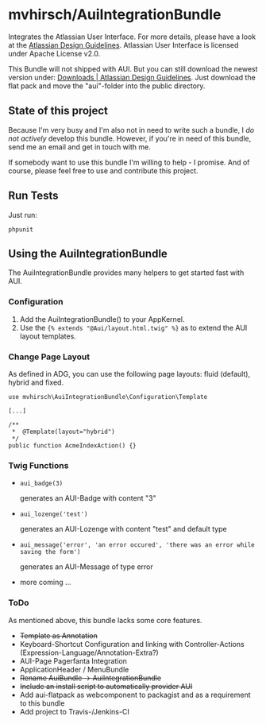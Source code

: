 # mvhirsch/AuiIntegrationBundle
Integrates the Atlassian User Interface.
For more details, please have a look at the [Atlassian Design Guidelines](https://developer.atlassian.com/design/latest/).
Atlassian User Interface is licensed under Apache License v2.0.

This Bundle will not shipped with AUI.
But you can still download the newest version under: [Downloads | Atlassian Design Guidelines](https://developer.atlassian.com/design/latest/).
Just download the flat pack and move the "aui"-folder into the public directory.

## State of this project
Because I'm very busy and I'm also not in need to write such a bundle, I *do not actively* develop this bundle.
However, if you're in need of this bundle, send me an email and get in touch with me.

If somebody want to use this bundle I'm willing to help - I promise.
And of course, please feel free to use and contribute this project.

## Run Tests
Just run:

`phpunit`

## Using the AuiIntegrationBundle
The AuiIntegrationBundle provides many helpers to get started fast with AUI.

### Configuration

1. Add the AuiIntegrationBundle() to your AppKernel.
2. Use the `{% extends "@Aui/layout.html.twig" %}` as to extend the AUI layout templates.

### Change Page Layout
As defined in ADG, you can use the following page layouts: fluid (default), hybrid and fixed.

    use mvhirsch\AuiIntegrationBundle\Configuration\Template

    [...]

    /**
     *  @Template(layout="hybrid")
     */
    public function AcmeIndexAction() {}

### Twig Functions
* `aui_badge(3)`

   generates an AUI-Badge with content "3"

* `aui_lozenge('test')`

   generates an AUI-Lozenge with content "test" and default type

* `aui_message('error', 'an error occured', 'there was an error while saving the form')`

   generates an AUI-Message of type error

* more coming ...

### ToDo
As mentioned above, this bundle lacks some core features.

* ~~Template as Annotation~~
* Keyboard-Shortcut Configuration and linking with Controller-Actions (Expression-Language/Annotation-Extra?)
* AUI-Page Pagerfanta Integration
* ApplicationHeader / MenuBundle
* ~~Rename AuiBundle -> AuiIntegrationBundle~~
* ~~Include an install script to automatically provider AUI~~
* Add aui-flatpack as webcomponent to packagist and as a requirement to this bundle
* Add project to Travis-/Jenkins-CI